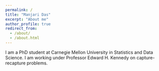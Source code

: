 ```yaml
---
permalink: /
title: "Manjari Das"
excerpt: "About me"
author_profile: true
redirect_from: 
  - /about/
  - /about.html
---
```


I am a PhD student at Carnegie Mellon University in Statistics and Data Science. I am working under Professor Edward H. Kennedy on capture-recapture problems.

